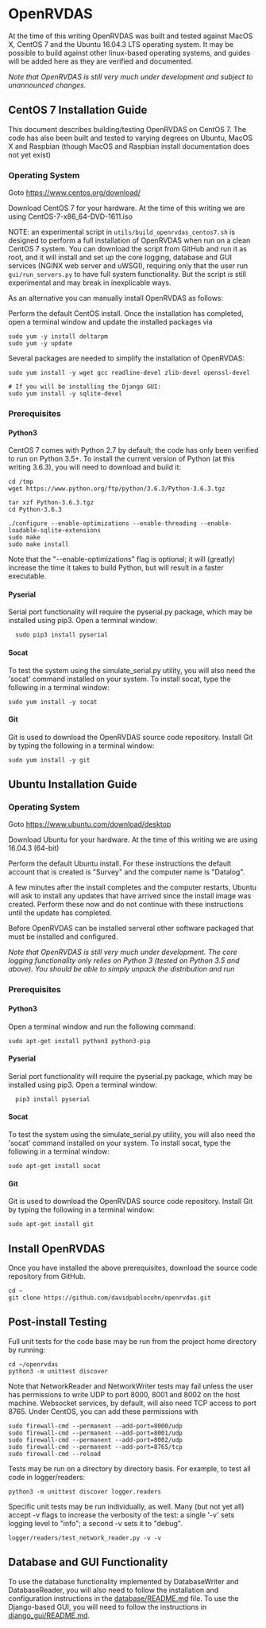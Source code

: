 # OpenRVDAS
At the time of this writing OpenRVDAS was built and tested against MacOS X, CentOS 7 and the Ubuntu 16.04.3 LTS operating system. It may be possible to build against other linux-based operating systems, and guides will be added here as they are verified and documented.

*Note that OpenRVDAS is still very much under development and subject to unannounced changes.*

## CentOS 7 Installation Guide
This document describes building/testing OpenRVDAS on CentOS 7. The code has also been built and tested to varying degrees on Ubuntu, MacOS X and Raspbian (though MacOS and Raspbian install documentation does not yet exist)

### Operating System
Goto <https://www.centos.org/download/>

Download CentOS 7 for your hardware.  At the time of this writing we
are using CentOS-7-x86_64-DVD-1611.iso

NOTE: an experimental script in ```utils/build_openrvdas_centos7.sh``` is designed to perform a full
installation of OpenRVDAS when run on a clean CentOS 7 system. You can download the script from GitHub and run it
as root, and it will install and set up the core logging, database and GUI services (NGINX web server and uWSGI),
requiring only that the user run ```gui/run_servers.py``` to have full system functionality. But the script *is*
still experimental and may break in inexplicable ways.

As an alternative you can manually install OpenRVDAS as follows:

Perform the default CentOS install. Once the installation has completed, open a terminal window and update the installed packages via
```
sudo yum -y install deltarpm
sudo yum -y update
```

Several packages are needed to simplify the installation of OpenRVDAS:
```
sudo yum install -y wget gcc readline-devel zlib-devel openssl-devel 

# If you will be installing the Django GUI:
sudo yum install -y sqlite-devel

```

### Prerequisites
#### Python3
CentOS 7 comes with Python 2.7 by default; the code has only been verified to run on Python 3.5+. To install the current version of Python (at this writing 3.6.3), you will need to download and build it:

```
cd /tmp
wget https://www.python.org/ftp/python/3.6.3/Python-3.6.3.tgz

tar xzf Python-3.6.3.tgz
cd Python-3.6.3

./configure --enable-optimizations --enable-threading --enable-loadable-sqlite-extensions
sudo make
sudo make install
```
Note that the "--enable-optimizations" flag is optional; it will (greatly) increase the time it takes to build Python, but will result in a faster executable.


#### Pyserial
Serial port functionality will require the pyserial.py package, which
may be installed using pip3.  Open a terminal window:

```
  sudo pip3 install pyserial
```

#### Socat
To test the system using the simulate_serial.py utility, you will also need the 'socat' command installed on your system.  To install socat, type the following in a terminal window:
```
sudo yum install -y socat
```

#### Git
Git is used to download the OpenRVDAS source code repository.  Install Git by typing the following in a terminal window:
```
sudo yum install -y git
```
## Ubuntu Installation Guide
### Operating System
Goto <https://www.ubuntu.com/download/desktop>

Download Ubuntu for your hardware.  At the time of this writing we are using 16.04.3 (64-bit)

Perform the default Ubuntu install.  For these instructions the default account that is created is "Survey" and the computer name is "Datalog".

A few minutes after the install completes and the computer restarts, Ubuntu will ask to install any updates that have arrived since the install image was created.  Perform these now and do not continue with these instructions until the update has completed.

Before OpenRVDAS can be installed serveral other software packaged that must be installed and configured.

*Note that OpenRVDAS is still very much under development. The core logging functionality only relies on Python 3 (tested on Python 3.5 and above). You should be able to simply unpack the distribution and run*

### Prerequisites
#### Python3
Open a terminal window and run the following command:
```
sudo apt-get install python3 python3-pip
```

#### Pyserial
Serial port functionality will require the pyserial.py package, which may be installed using pip3.  Open a terminal window:

```
  pip3 install pyserial
```

#### Socat
To test the system using the simulate_serial.py utility, you will also need the 'socat' command installed on your system.  To install socat, type the following in a terminal window:
```
sudo apt-get install socat
```

#### Git
Git is used to download the OpenRVDAS source code repository.  Install Git by typing the following in a terminal window:
```
sudo apt-get install git
```

## Install OpenRVDAS
Once you have installed the above prerequisites, download the source code repository from GitHub.

```
cd ~
git clone https://github.com/davidpablocohn/openrvdas.git
```

## Post-install Testing
Full unit tests for the code base may be run from the project home directory by running:
```
cd ~/openrvdas
python3 -m unittest discover
```

Note that NetworkReader and NetworkWriter tests may fail unless the user has permissions to write UDP to port 8000, 8001 and 8002 on the host machine. Websocket services, by default, will also need TCP access to port 8765. Under CentOS, you can add these permissions with
```
sudo firewall-cmd --permanent --add-port=8000/udp
sudo firewall-cmd --permanent --add-port=8001/udp
sudo firewall-cmd --permanent --add-port=8002/udp
sudo firewall-cmd --permanent --add-port=8765/tcp
sudo firewall-cmd --reload
```

Tests may be run on a directory by directory basis.  For example, to test all code in logger/readers:
```
python3 -m unittest discover logger.readers
```

Specific unit tests may be run individually, as well.  Many (but not yet all) accept -v flags to increase the verbosity of the test: a single '-v' sets logging level to "info"; a second -v sets
it to "debug".
```
logger/readers/test_network_reader.py -v -v
```
## Database and GUI Functionality
To use the database functionality implemented by DatabaseWriter and DatabaseReader, you will also need to follow the installation and configuration instructions in the [database/README.md](database/README.md) file. To use the Django-based GUI, you will need to follow the instructions in [django_gui/README.md](django_gui/README.md).

